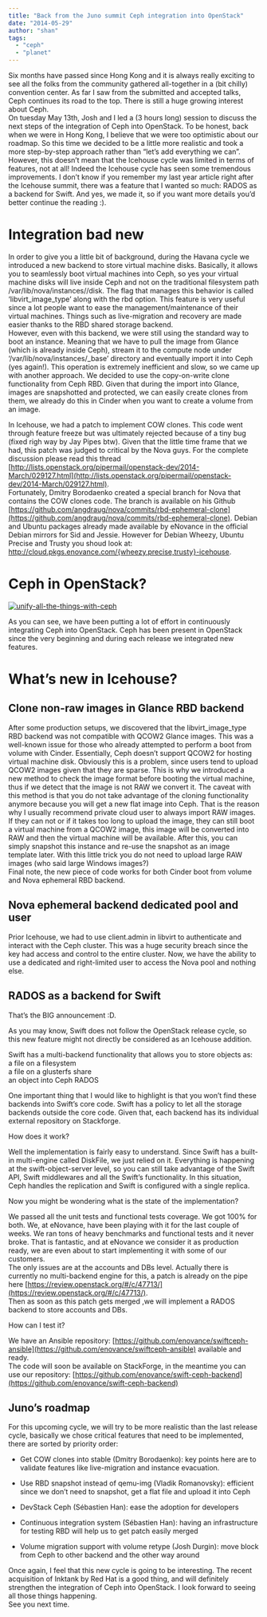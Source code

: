```yaml
---
title: "Back from the Juno summit Ceph integration into OpenStack"
date: "2014-05-29"
author: "shan"
tags: 
  - "ceph"
  - "planet"
---
```


Six months have passed since Hong Kong and it is always really exciting to see all the folks from the community gathered all-together in a (bit chilly) convention center. As far I saw from the submitted and accepted talks, Ceph continues its road to the top. There is still a huge growing interest about Ceph.  
On tuesday May 13th, Josh and I led a (3 hours long) session to discuss the next steps of the integration of Ceph into OpenStack. To be honest, back when we were in Hong Kong, I believe that we were too optimistic about our roadmap. So this time we decided to be a little more realistic and took a more step-by-step approach rather than “let’s add everything we can”. However, this doesn’t mean that the Icehouse cycle was limited in terms of features, not at all! Indeed the Icehouse cycle has seen some tremendous improvements. I don’t know if you remember my last year article right after the Icehouse summit, there was a feature that I wanted so much: RADOS as a backend for Swift. And yes, we made it, so if you want more details you’d better continue the reading :).

# Integration bad new

In order to give you a little bit of background, during the Havana cycle we introduced a new backend to store virtual machine disks. Basically, it allows you to seamlessly boot virtual machines into Ceph, so yes your virtual machine disks will live inside Ceph and not on the traditional filesystem path /var/lib/nova/instances//disk. The flag that manages this behavior is called ‘libvirt\_image\_type’ along with the rbd option. This feature is very useful since a lot people want to ease the management/maintenance of their virtual machines. Things such as live-migration and recovery are made easier thanks to the RBD shared storage backend.  
However, even with this backend, we were still using the standard way to boot an instance. Meaning that we have to pull the image from Glance (which is already inside Ceph), stream it to the compute node under ‘/var/lib/nova/instances/\_base’ directory and eventually import it into Ceph (yes again!). This operation is extremely inefficient and slow, so we came up with another approach. We decided to use the copy-on-write clone functionality from Ceph RBD. Given that during the import into Glance, images are snapshotted and protected, we can easily create clones from them, we already do this in Cinder when you want to create a volume from an image.

In Icehouse, we had a patch to implement COW clones. This code went through feature freeze but was ultimately rejected because of a tiny bug (fixed righ way by Jay Pipes btw). Given that the little time frame that we had, this patch was judged to critical by the Nova guys. For the complete discussion please read this thread [http://lists.openstack.org/pipermail/openstack-dev/2014-March/029127.html](http://lists.openstack.org/pipermail/openstack-dev/2014-March/029127.html).  
Fortunately, Dmitry Borodaenko created a special branch for Nova that contains the COW clones code. The branch is available on his Github [https://github.com/angdraug/nova/commits/rbd-ephemeral-clone](https://github.com/angdraug/nova/commits/rbd-ephemeral-clone). Debian and Ubuntu packages already made available by eNovance in the official Debian mirrors for Sid and Jessie. However for Debian Wheezy, Ubuntu Precise and Trusty you shoud look at: http://cloud.pkgs.enovance.com/{wheezy,precise,trusty}-icehouse.

# Ceph in OpenStack?

[![unify-all-the-things-with-ceph](images/unify-all-the-things-with-ceph-1024x661.png)](http://techs.enovance.com/wp-content/uploads/2014/05/unify-all-the-things-with-ceph.png)

As you can see, we have been putting a lot of effort in continuously integrating Ceph into OpenStack. Ceph has been present in OpenStack since the very beginning and during each release we integrated new features.

# What’s new in Icehouse?

## Clone non-raw images in Glance RBD backend

After some production setups, we discovered that the libvirt\_image\_type RBD backend was not compatible with QCOW2 Glance images. This was a well-known issue for those who already attempted to perform a boot from volume with Cinder. Essentially, Ceph doesn’t support QCOW2 for hosting virtual machine disk. Obviously this is a problem, since users tend to upload QCOW2 images given that they are sparse. This is why we introduced a new method to check the image format before booting the virtual machine, thus if we detect that the image is not RAW we convert it. The caveat with this method is that you do not take advantage of the cloning functionality anymore because you will get a new flat image into Ceph. That is the reason why I usually recommend private cloud user to always import RAW images. If they can not or if it takes too long to upload the image, they can still boot a virtual machine from a QCOW2 image, this image will be converted into RAW and then the virtual machine will be available. After this, you can simply snapshot this instance and re-use the snapshot as an image template later. With this little trick you do not need to upload large RAW images (who said large Windows images?)  
Final note, the new piece of code works for both Cinder boot from volume and Nova ephemeral RBD backend.

## Nova ephemeral backend dedicated pool and user

Prior Icehouse, we had to use client.admin in libvirt to authenticate and interact with the Ceph cluster. This was a huge security breach since the key had access and control to the entire cluster. Now, we have the ability to use a dedicated and right-limited user to access the Nova pool and nothing else.

## RADOS as a backend for Swift

That’s the BIG announcement :D.

As you may know, Swift does not follow the OpenStack release cycle, so this new feature might not directly be considered as an Icehouse addition.

Swift has a multi-backend functionality that allows you to store objects as:  
a file on a filesystem  
a file on a glusterfs share  
an object into Ceph RADOS

One important thing that I would like to highlight is that you won’t find these backends into Swift’s core code. Swift has a policy to let all the storage backends outside the core code. Given that, each backend has its individual external repository on Stackforge.

How does it work?

Well the implementation is fairly easy to understand. Since Swift has a built-in multi-engine called DiskFile, we just relied on it. Everything is happening at the swift-object-server level, so you can still take advantage of the Swift API, Swift middlewares and all the Swift’s functionality. In this situation, Ceph handles the replication and Swift is configured with a single replica.

Now you might be wondering what is the state of the implementation?

We passed all the unit tests and functional tests coverage. We got 100% for both. We, at eNovance, have been playing with it for the last couple of weeks. We ran tons of heavy benchmarks and functional tests and it never broke. That is fantastic, and at eNovance we consider it as production ready, we are even about to start implementing it with some of our customers.  
The only issues are at the accounts and DBs level. Actually there is currently no multi-backend engine for this, a patch is already on the pipe here [https://review.openstack.org/#/c/47713/](https://review.openstack.org/#/c/47713/).  
Then as soon as this patch gets merged ,we will implement a RADOS backend to store accounts and DBs.

How can I test it?

We have an Ansible repository: [https://github.com/enovance/swiftceph-ansible](https://github.com/enovance/swiftceph-ansible) available and ready.  
The code will soon be available on StackForge, in the meantime you can use our repository: [https://github.com/enovance/swift-ceph-backend](https://github.com/enovance/swift-ceph-backend)

## Juno’s roadmap

For this upcoming cycle, we will try to be more realistic than the last release cycle, basically we chose critical features that need to be implemented, there are sorted by priority order:

- Get COW clones into stable (Dmitry Borodaenko): key points here are to validate features like live-migration and instance evacuation.

- Use RBD snapshot instead of qemu-img (Vladik Romanovsky): efficient since we don’t need to snapshot, get a flat file and upload it into Ceph

- DevStack Ceph (Sébastien Han): ease the adoption for developers

- Continuous integration system (Sébastien Han): having an infrastructure for testing RBD will help us to get patch easily merged

- Volume migration support with volume retype (Josh Durgin): move block from Ceph to other backend and the other way around

Once again, I feel that this new cycle is going to be interesting. The recent acquisition of Inktank by Red Hat is a good thing, and will definitely strengthen the integration of Ceph into OpenStack. I look forward to seeing all those things happening.  
See you next time.
